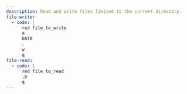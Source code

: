 ```yaml
---
description: Read and write files limited to the current directory.
file-write:
  - code: |
      red file_to_write
      a
      DATA
      .
      w
      q
file-read:
  - code: |
      red file_to_read
      ,p
      q
---
```

